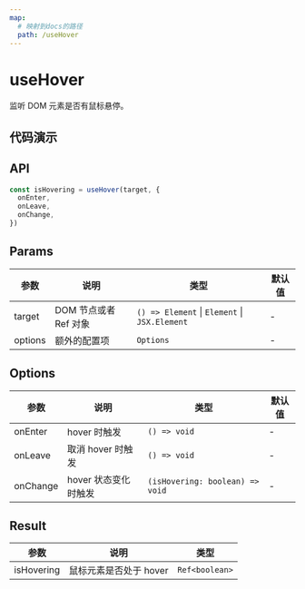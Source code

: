 ```yaml
---
map:
  # 映射到docs的路径
  path: /useHover
---
```


# useHover

监听 DOM 元素是否有鼠标悬停。

## 代码演示

<demo src="./demo/demo.vue"
  language="vue"
  title="基本用法"
  desc="使用 ref 设置需要监听的元素。"> </demo>

## API

```javascript
const isHovering = useHover(target, {
  onEnter,
  onLeave,
  onChange,
})
```

## Params

| 参数    | 说明                  | 类型                                          | 默认值 |
| ------- | --------------------- | --------------------------------------------- | ------ |
| target  | DOM 节点或者 Ref 对象 | `() => Element` \| `Element` \| `JSX.Element` | -      |
| options | 额外的配置项          | `Options`                                     | -      |

## Options

| 参数     | 说明                 | 类型                            | 默认值 |
| -------- | -------------------- | ------------------------------- | ------ |
| onEnter  | hover 时触发         | `() => void`                    | -      |
| onLeave  | 取消 hover 时触发    | `() => void`                    | -      |
| onChange | hover 状态变化时触发 | `(isHovering: boolean) => void` | -      |

## Result

| 参数       | 说明                   | 类型           |
| ---------- | ---------------------- | -------------- |
| isHovering | 鼠标元素是否处于 hover | `Ref<boolean>` |
